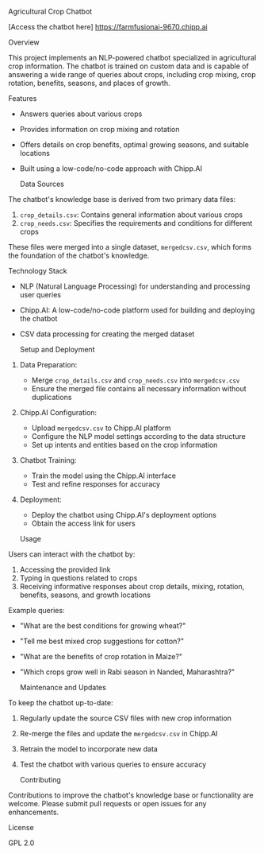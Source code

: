 Agricultural Crop Chatbot

[Access the chatbot here] https://farmfusionai-9670.chipp.ai

   Overview

This project implements an NLP-powered chatbot specialized in agricultural crop information. The chatbot is trained on custom data and is capable of answering a wide range of queries about crops, including crop mixing, crop rotation, benefits, seasons, and places of growth.

   Features

- Answers queries about various crops
- Provides information on crop mixing and rotation
- Offers details on crop benefits, optimal growing seasons, and suitable locations
- Built using a low-code/no-code approach with Chipp.AI

   Data Sources

The chatbot's knowledge base is derived from two primary data files:

1. `crop_details.csv`: Contains general information about various crops
2. `crop_needs.csv`: Specifies the requirements and conditions for different crops

These files were merged into a single dataset, `mergedcsv.csv`, which forms the foundation of the chatbot's knowledge.

   Technology Stack

- NLP (Natural Language Processing) for understanding and processing user queries
- Chipp.AI: A low-code/no-code platform used for building and deploying the chatbot
- CSV data processing for creating the merged dataset

   Setup and Deployment

1. Data Preparation:
   - Merge `crop_details.csv` and `crop_needs.csv` into `mergedcsv.csv`
   - Ensure the merged file contains all necessary information without duplications

2. Chipp.AI Configuration:
   - Upload `mergedcsv.csv` to Chipp.AI platform
   - Configure the NLP model settings according to the data structure
   - Set up intents and entities based on the crop information

3. Chatbot Training:
   - Train the model using the Chipp.AI interface
   - Test and refine responses for accuracy

4. Deployment:
   - Deploy the chatbot using Chipp.AI's deployment options
   - Obtain the access link for users

   Usage

Users can interact with the chatbot by:
1. Accessing the provided link
2. Typing in questions related to crops
3. Receiving informative responses about crop details, mixing, rotation, benefits, seasons, and growth locations

Example queries:
- "What are the best conditions for growing wheat?"
- "Tell me best mixed crop suggestions for cotton?"
- "What are the benefits of crop rotation in Maize?"
- "Which crops grow well in Rabi season in Nanded, Maharashtra?"

   Maintenance and Updates

To keep the chatbot up-to-date:
1. Regularly update the source CSV files with new crop information
2. Re-merge the files and update the `mergedcsv.csv` in Chipp.AI
3. Retrain the model to incorporate new data
4. Test the chatbot with various queries to ensure accuracy

   Contributing

Contributions to improve the chatbot's knowledge base or functionality are welcome. Please submit pull requests or open issues for any enhancements.

   License

GPL 2.0
